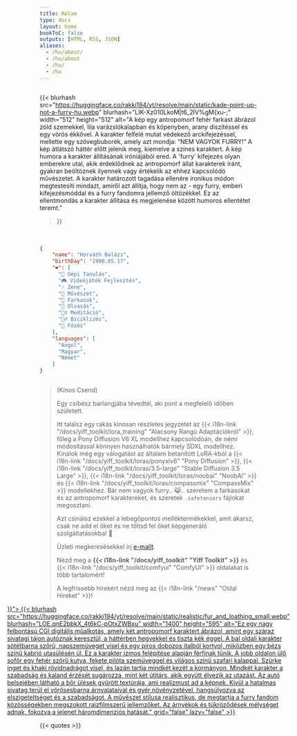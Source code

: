 ```yaml
---
title: Rólam
type: docs
layout: home
bookToC: false
outputs: [HTML, RSS, JSON]
aliases:
  - /hu/about/
  - /hu/about
  - /hu/
  - /hu
---
```


<!-- markdownlint-disable MD009 MD025 MD033 MD026 MD034 -->

<div style="display: flex; flex-wrap: wrap; justify-content: space-between; gap: 20px;">
  <div style="flex: 1 1 300px; min-width: 0;">

{{< blurhash
    src="https://huggingface.co/rakki194/yt/resolve/main/static/kade-point-up-not-a-furry-hu.webp"
    blurhash="LIK-Xz010LkoM|t6_2IV%gM{xu-;"
    width="512"
    height="512"
    alt="A kép egy antropomorf fehér farkast ábrázol zöld szemekkel, lila varázslókalapban és köpenyben, arany díszítéssel és egy vörös ékkővel. A karakter felfelé mutat védekező arckifejezéssel, mellette egy szövegbuborék, amely azt mondja: “NEM VAGYOK FURRY!” A kép átlátszó háttér előtt jelenik meg, kiemelve a színes karaktert. A kép humora a karakter állításának iróniájából ered. A 'furry' kifejezés olyan emberekre utal, akik érdeklődnek az antropomorf állat karakterek iránt, gyakran beöltöznek ilyennek vagy értékelik az ehhez kapcsolódó művészetet. A karakter határozott tagadása ellenére ironikus módon megtestesíti mindazt, amiről azt állítja, hogy nem az - egy furry, emberi kifejezésmóddal és a furry fandomra jellemző öltözékkel. Ez az ellentmondás a karakter állítása és megjelenése között humoros ellentétet teremt."
>}}

  </div>
  <div style="flex: 1 1 300px; min-width: 0;">

```json
{
    "name": "Horváth Balázs",
    "birthDay": "1990.05.17",
    "❤️": [
      "🧠 Gépi Tanulás",
      "🎮 Videójáték Fejlesztés",
      "🎶 Zene",
      "🎨 Művészet",
      "🐺 Farkasok",
      "📖 Olvasás",
      "🧘‍♀️ Meditáció",
      "🚴‍♂️ Biciklizés",
      "🧁 Főzés"
    ],
    "languages": [
      "Angol",
      "Magyar",
      "Német"
    ]
}
```

  </div>
</div>

> (Kínos Csend)
>
> Egy csibész barlangjába tévedtél, aki pont a megfelelő időben született.
>
> Itt találsz egy rakás kínosan részletes jegyzetet az {{< i18n-link "/docs/yiff_toolkit/lora_training" "Alacsony Rangú Adaptációkról" >}}, főleg a Pony Diffusion V6 XL modellhez kapcsolódóan, de némi módosítással könnyen használhatók bármely SDXL modellhez. Kínálok még egy válogatást az általam betanított LoRA-kból a {{< i18n-link "/docs/yiff_toolkit/loras/ponyxlv6" "Pony Diffusion" >}}, {{< i18n-link "/docs/yiff_toolkit/loras/3.5-large" "Stable Diffusion 3.5 Large" >}}, {{< i18n-link "/docs/yiff_toolkit/loras/noobai" "NoobAI" >}} és {{< i18n-link "/docs/yiff_toolkit/loras/compassmix" "CompassMix" >}} modellekhez. Bár nem vagyok furry.. 😹.. szeretem a farkasokat és az antropomorf karaktereket, és szeretek `.safetensors` fájlokat megosztani.
> 
> Azt csinálsz ezekkel a lebegőpontos melléktermékekkel, amit akarsz, csak ne add el őket és ne töltsd fel őket képgeneráló szolgáltatásokba! 🐺
> 
> Üzleti megkeresésekkel írj [e-mailt](mailto:acsipont@gmail.com).
> 
> Nézd meg a **{{< i18n-link "/docs/yiff_toolkit" "Yiff Toolkit" >}}** és {{< i18n-link "/docs/yiff_toolkit/comfyui" "ComfyUI" >}} oldalakat is több tartalomért!
>
> A legfrissebb hírekért nézd meg az {{< i18n-link "/news" "Oldal Híreket" >}}!

<div style="display: flex; justify-content: center;">
  <a href="{{< i18n-link "/docs/yiff_toolkit" "" true >}}">
    {{< blurhash
      src="https://huggingface.co/rakki194/yt/resolve/main/static/realistic/fur_and_loathing_small.webp"
      blurhash="LOE.qnE2bbkX_4t6kC-pOtxZWBxu"
      width="1400"
      height="595"
      alt="Ez egy nagy felbontású CGI digitális műalkotás, amely két antropomorf karaktert ábrázol, amint egy száraz sivatagi tájon autóznak keresztül, a háttérben hegyekkel és tiszta kék éggel. A bal oldali karakter sötétbarna szőrű, napszemüveget visel és egy piros dobozos italból kortyol, miközben egy bézs színű kabrió utasülésén ül. Ez a karakter izmos felépítése alapján férfinak tűnik. A jobb oldalon ülő sofőr egy fehér szőrű kutya, fekete pilóta szemüveggel és világos színű szafari kalappal. Szürke inget és khaki rövidnadrágot visel, és lazán tartja mindkét kezét a kormányon. Mindkét karakter a szabadság és kaland érzését sugározza, mint két útitárs, akik együtt élvezik az utazást. Az autó belsejében látható a bőr ülések gyűrött textúrája, ami realizmust ad a képnek. Kívül a hatalmas sivatag terül el vörösesbarna árnyalataival és gyér növényzetével, hangsúlyozva az elszigeteltséget és a szabadságot. A művészet stílusa realisztikus, de megtartja a furry fandom közösségekben megszokott rajzfilmszerű jellemzőket. Az árnyékok és tükröződések mélységet adnak, fokozva a jelenet háromdimenziós hatását."
      grid="false"
      lazy="false"
    >}}
  </a>
</div>

{{< quotes >}}
